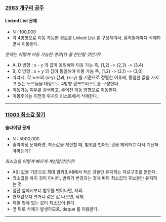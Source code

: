 ### [2983 개구리 공주](https://www.acmicpc.net/problem/2983)

####  Linked List 문제
- N : 100,000
- 각 4방향으로 이동 가능한 경로를 Linked List 를 구성해야서, 움직일때마다 삭제하면서 이동한다.

*문제는 어떻게 이동 가능한 경로(?) 를 판단할 것인가?*
- A, D 방향 : x - y 의 값이 동일해야 이동 가능 즉, (1,2) -> (2,3) -> (3,4)
- B, C 방향 : x + y 의 값이 동일해야 이동 가능 즉, (1,2) -> (2,1) -> (3,0)
- 따라서, 각 노드의 (x-y) 값과, (x+y) 를 기준으로 정렬한 이후에, 
  동일한 값을 가지고 있는 노드들을 대상으로 4방향 링크드리스트를 구성한다.
- 이동가능 여부를 검색하고, 주어진 이동 방향으로 이동한다.
- 이동후에는 이전의 위치의 리스트에서 삭제한다.
---

### [11003 최소값 찾기](https://www.acmicpc.net/problem/11003)

####  슬라이딩 문제
- N : 5000,000
- 슬라이딩 문제라면, 최소값을 계산할 때, 범위를 벗어난 것을 제외하고 다시 계신해야하는데?

*최소값을 어떻게 빠르게 계산할것인가?*
- A[i] 값을 기준으로 최대 범위(L)내에서 작은 것들만 유지하는 자료구조를 만든다.
- 최소값을 유지 것이 아니라, 범위가 변경되는 것에 따라 최소값의 후보들만 유지하는 것
- 일단 앞에서부터 범위를 벗어나면, 제외.
- 현재값보다 크거나 같은 값 나오면, 삭제
- 제일 앞에 있는 값이 최소값이 된다.
- 앞 뒤로 삭제가 발생하므로, deque 를 이용한다.
---




